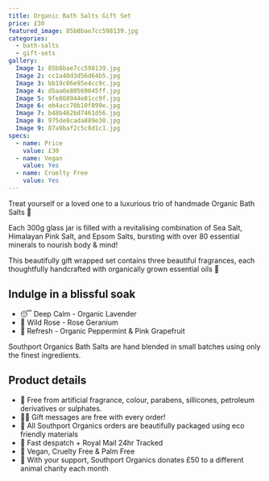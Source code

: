 ```yaml
---
title: Organic Bath Salts Gift Set
price: £30
featured_image: 85b8bae7cc598139.jpg
categories:
  - bath-salts
  - gift-sets
gallery:
  Image 1: 85b8bae7cc598139.jpg
  Image 2: cc1a48d3d56d64b5.jpg
  Image 3: bb19c06e95e4cc9c.jpg
  Image 4: d5aa6e80569045ff.jpg
  Image 5: 9fe868944e81cc9f.jpg
  Image 6: eb4acc70b10f899e.jpg
  Image 7: b48b462bd7461d56.jpg
  Image 8: 975de8cada889e30.jpg
  Image 9: 87a9baf2c5c8d1c1.jpg
specs:
  - name: Price
    value: £30
  - name: Vegan
    value: Yes
  - name: Cruelty Free
    value: Yes
---
```


Treat yourself or a loved one to a luxurious trio of handmade Organic Bath Salts 🛁

Each 300g glass jar is filled with a revitalising combination of Sea Salt, Himalayan Pink Salt, and Epsom Salts, bursting with over 80 essential minerals to nourish body & mind!

This beautifully gift wrapped set contains three beautiful fragrances, each thoughtfully handcrafted with organically grown essential oils 🌿

## Indulge in a blissful soak

- 😴 Deep Calm - Organic Lavender
- 🌺 Wild Rose - Rose Geranium
- 🌊 Refresh - Organic Peppermint & Pink Grapefruit

Southport Organics Bath Salts are hand blended in small batches using only the finest ingredients.

## Product details

- 🍊 Free from artificial fragrance, colour, parabens, sillicones, petroleum derivatives or sulphates.
- ✍🏼 Gift messages are free with every order!
- 🌿 All Southport Organics orders are beautifully packaged using eco friendly materials
- 📮 Fast despatch + Royal Mail 24hr Tracked
- 🐰 Vegan, Cruelty Free & Palm Free
- 🐾 With your support, Southport Organics donates £50 to a different animal charity each month
